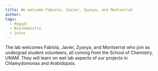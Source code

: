 ```yaml
---
title: We welcome Fabiola, Javier, Zyanya, and Montserrat
author:
tags:
  - Miguel
  - Biochemistry
  - joins
---
```


The lab welcomes Fabiola, Javier, Zyanya, and Montserrat who join as undergrad student volunteers, all coming from the School of Chemistry, UNAM. They will learn on wet lab aspects of our projects in Chlamydomonas and Arabidopsis.
